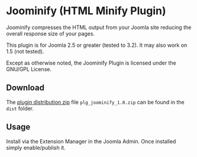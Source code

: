Joominify (HTML Minify Plugin)
==============================

Joominify compresses the HTML output from your Joomla site reducing the overall response size of your pages.

This plugin is for Joomla 2.5 or greater (tested to 3.2). It may also work on 1.5 (not tested).

Except as otherwise noted, the Joominify Plugin is licensed under the GNU/GPL License.

Download
--------

The [plugin distribution zip](https://github.com/blazeworx/joominify/dist/plg_joominify_1.0.zip) file `plg_joominify_1.0.zip` can be found in the `dist` folder.

Usage
-----

Install via the Extension Manager in the Joomla Admin. Once installed simply enable/publish it.
